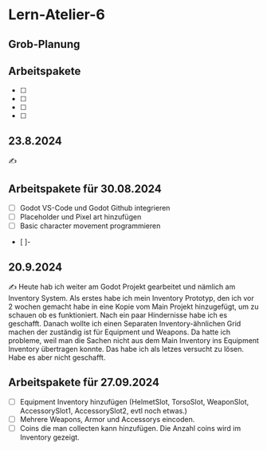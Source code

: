 # Lern-Atelier-6

## Grob-Planung


## Arbeitspakete
- [ ] 
- [ ] 
- [ ]
- [ ]


## 23.8.2024
✍️ 

## Arbeitspakete für 30.08.2024
- [ ] Godot VS-Code und Godot Github integrieren
- [ ] Placeholder und Pixel art hinzufügen
- [ ] Basic character movement programmieren
- [ ]-


## 20.9.2024
✍️ Heute hab ich weiter am Godot Projekt gearbeitet und nämlich am Inventory System. Als erstes habe ich mein Inventory Prototyp, den ich vor 2 wochen gemacht habe in eine Kopie vom Main Projekt hinzugefügt, um zu schauen ob es funktioniert. Nach ein paar Hindernisse habe ich es geschafft. Danach wollte ich einen Separaten Inventory-ähnlichen Grid machen der zuständig ist für Equipment und Weapons. Da hatte ich probleme, weil man die Sachen nicht aus dem Main Inventory ins Equipment Inventory übertragen konnte. Das habe ich als letzes versucht zu lösen. Habe es aber nicht geschafft. 

## Arbeitspakete für 27.09.2024
- [ ] Equipment Inventory hinzufügen (HelmetSlot, TorsoSlot, WeaponSlot, AccessorySlot1, AccessorySlot2, evtl noch etwas.)
- [ ] Mehrere Weapons, Armor und Accessorys eincoden.
- [ ] Coins die man collecten kann hinzufügen. Die Anzahl coins wird im Inventory gezeigt.

